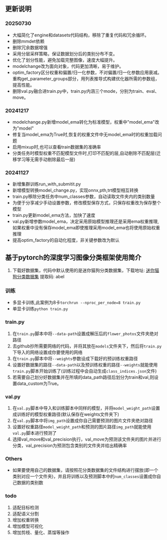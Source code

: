 ## 更新说明
### 20250730
+ 大幅简化了engine和datasets代码结构，移除了重复代码和冗余循环。
+ 删除mmdet依赖
+ 删除冗余数据增强
+ 采用分层采样策略，保证数据划分后的类别分布不变。
+ 优化了划分性能，避免加载完整图像，速度大幅提升。
+ modelchange改为面向对象，代码更加清晰，易于维护。
+ optim_factory区分权重和偏置/归一化参数，不对偏置/归一化参数应用衰减。重构get_parameter_groups部分，用列表推导式构建优化器所需的参数组，提高性能。
+ 删除val.py融合进train.py中，train.py内涵三个mode，分别为train、eval、move。

### 20241217
+ modelchange.py新增model_ema转化为标准模型，权重中"model_ema"改为"model"
+ 修复当model_ema为True时,恢复的权重文件中无model_ema时的权重加载问题
+ 启用mixup时,也可以查看train数据集的准确率
+ 分类任务时模型权重不匹配模型文件时,打印不匹配的层,自动剔除不匹配层(迁移学习等无需手动剔除最后一层)

### 20241127
+ 新增集群训练run_with_submitit.py
+ 新增模型转换model_change.py，实现onnx,pth,trt模型相互转换
+ train.py移除分类任务中num_classes参数，自动读取文件夹内的类别数量
+ 为便于分享减少手动设置参数，修改模型保存方式，只保存权重改为保存整个模型
+ train.py更新model_ema方法，加快了速度
+ val.py新增参数model_ema，决定采用原始模型推理还是采用ema权重推理,如果权重中没有保存model_ema即使推理采用model_ema也将使用原始权重推理
+ 提高optim_factory的自动化程度，非关键参数改为默认


## 基于pytorch的深度学习图像分类框架使用简介
1. 下载好数据集，代码中默认使用的是迷你猫狗分类数据集，下载地址:  [迷你猫狗分类数据集](https://pan.baidu.com/s/16SPmrN_PUUTWQuxtRXZmrA?pwd=abel) 提取码: abel  
### 训练
+ 多显卡训练,此案例为8卡`torchrun --nproc_per_node=8 train.py`
+ 单显卡训练`python train.py`
### train.py
1. 在`train.py`脚本中将`--data-path`设置成解压后的`flower_photos`文件夹绝对路径
2. 去github抄所需要网络的代码，并将其放在`models`文件夹下，然后将`train.py`下导入的网络设置成你要使用的网络
3. 在`train.py`脚本中将`--weights`参数设成下载好的预训练权重路径
4. 设置好数据集的路径`--data-path`以及预训练权重的路径`--weights`就能使用`train.py`脚本开始训练了(训练过程中会自动生成`class_indices.json`文件)
5. 若需要自己划分好数据集并在所填的data_path路径后划分为train和val,则设置data_custom为True。
### val.py
1. 在`val.py`脚本中导入和训练脚本中同样的模型，并将`model_weight_path`设置成训练好的模型权重路径(默认保存在weights文件夹下)
2. 在`val.py`脚本中将`img_path`设置成你自己需要预测的图片文件夹绝对路径
3. 设置好权重路径`model_weight_path`和预测的图片路径`img_path`就能使用`val.py`脚本进行预测了
4. 选择val_move和val_precision执行，val_move为预测该文件夹的图片并进行分类，val_precision为预测包含类别的文件夹并给出精确率
### Others
+ 如果要使用自己的数据集，请按照花分类数据集的文件结构进行摆放(即一个类别对应一个文件夹)，并且将训练以及预测脚本中的`num_classes`设置成你自己数据的类别数
### todo
1. 适配目标检测
2. 适配语义分割
3. 增加权重转换
4. 增加模型可视化
5. 增加剪枝、量化、蒸馏等操作